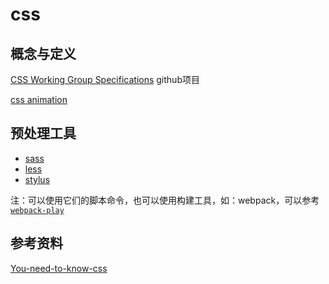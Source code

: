 # css

## 概念与定义

[CSS Working Group Specifications](https://github.com/w3c/csswg-drafts) github项目

[css animation](https://github.com/w3c/css-houdini-drafts.git)

## 预处理工具

* [sass](https://github.com/sass/sass)
* [less](https://github.com/less/less.js)
* [stylus](https://github.com/stylus/stylus)

注：可以使用它们的脚本命令，也可以使用构建工具，如：webpack，可以参考[` webpack-play `](https://github.com/lvzhenbang/webpack-play)

## 参考资料

[You-need-to-know-css](https://github.com/l-hammer/You-need-to-know-css)
